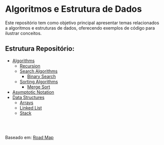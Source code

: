 # Algoritmos e Estrutura de Dados
Este repositório tem como objetivo principal apresentar temas relacionados a algoritmos e estruturas de dados, oferecendo exemplos de código para ilustrar conceitos.

## Estrutura Repositório:

- [Algorithms](https://github.com/FabioHenriqueFarias/algorithms-And-Data-Dtructures/tree/main/Algorithms)
    - [Recursion](https://github.com/FabioHenriqueFarias/algorithms-And-Data-Dtructures/tree/main/Algorithms/Recursion)
    - [Search Algorithms](https://github.com/FabioHenriqueFarias/algorithms-And-Data-Dtructures/tree/main/Algorithms/Search)
        - [Binary Search](https://github.com/FabioHenriqueFarias/algorithms-And-Data-Dtructures/tree/main/Algorithms/Search/BinarySearch)
    - [Sorting Algorithms](https://github.com/FabioHenriqueFarias/algorithms-And-Data-Dtructures/tree/main/Algorithms/Sorting)
        - [Merge Sort](https://github.com/FabioHenriqueFarias/algorithms-And-Data-Dtructures/tree/main/Algorithms/Search/BinarySearch)
- [Asymptotic Notation](https://github.com/FabioHenriqueFarias/algorithms-And-Data-Dtructures/tree/main/Asymptotic_Notation)
- [Data Structures](https://github.com/FabioHenriqueFarias/algorithms-And-Data-Dtructures/tree/main/Data_Structures)
    - [Arrays](https://github.com/FabioHenriqueFarias/algorithms-And-Data-Dtructures/tree/main/Data_Structures)   
    - [Linked List](https://github.com/FabioHenriqueFarias/algorithms-And-Data-Dtructures/tree/main/Data_Structures/Linked-List) 
    - [Stack](https://github.com/FabioHenriqueFarias/algorithms-And-Data-Dtructures/tree/main/Data_Structures/Stack)  


<br>
<br>

Baseado em: <a href="https://roadmap.sh/computer-science" target="_blank">Road Map</a>

